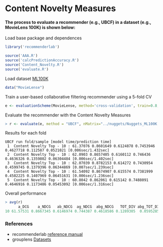 # Content Novelty Measures

#### The process to evaluate a recommender (e.g., UBCF) in a dataset (e.g., MovieLens 100K) is shown below:

Load base package and dependences
```R
library('recommenderlab')

source('AAA.R')
source('calcPredictionAccuracy.R')
source('Content_Novelty.R')
source('evaluate.R')
```

Load dataset [ML100K](https://grouplens.org/datasets/movielens/100k/)
```R
data("MovieLense")
```
Train a user-based collaborative filtering recommender using a 5-fold CV
```R
e <- evaluationScheme(MovieLense, method='cross-validation', train=0.8, k=5, given=15, goodRating=4)
```

Evaluate the recommender with the Content Novelty Measures
```R
> r <- evaluate(e, method = "UBCF", nMatrix="../nuggets/Nuggets_ML100K.dat", type = "topNList", subtype="Novelty", n = 10, param = list(method = "cosine", nn = 50))
```
Results for each fold

    UBCF run fold/sample [model time/prediction time]
	 1  Content Novelty Top - 10 : 61.37076 0.8601649 0.6124878 0.7453946 0.4627718 0.112587 0.0521021 [0.006sec/1.432sec] 
	 2  Content Novelty Top - 10 : 62.0903 0.8657405 0.6160112 0.746436 0.4636326 0.1359802 0.06304484 [0.006sec/1.402sec] 
	 3  Content Novelty Top - 10 : 62.07039 0.8782153 0.614272 0.7430954 0.4599745 0.1379396 0.06344869 [0.007sec/1.239sec] 
	 4  Content Novelty Top - 10 : 61.54092 0.8674907 0.615574 0.7381999 0.4582225 0.1407969 0.06451631 [0.006sec/1.236sec] 
	 5  Content Novelty Top - 10 : 60.8042 0.862061 0.615142 0.7488091 0.4646916 0.1173486 0.05453092 [0.006sec/1.316sec] 

Overall performance
```R
> avg(r)
      a_DCG    a_NDCG   ab_NDCG  ag_NDCG  abg_NDCG   TOT_DIV abg_TOT_DIV
10 61.57531 0.8667345 0.6146974 0.744387 0.4618586 0.1289305  0.05952857
```

### References
* recommenderlab [reference manual](https://cran.r-project.org/web/packages/recommenderlab/recommenderlab.pdf)
* grouplens [Datasets](https://grouplens.org/datasets/)
